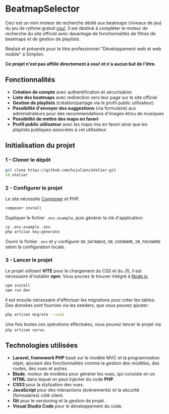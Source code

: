 # BeatmapSelector

Ceci est un mini moteur de recherche dédié aux beatmaps (niveaux de jeu) du jeu de rythme gratuit [osu!](https://osu.ppy.sh/). Il est destiné à compléter le moteur de recherche du site officiel avec davantage de fonctionnalités de filtres de beatmaps et de gestion de playlists.

Réalisé et présenté pour le titre professionnel "Développement web et web mobile" à Simplon.

**Ce projet n'est pas affilié directement à osu! et n'a aucun but de l'être.**

## Fonctionnalités

- **Création de compte** avec authentification et sécurisation
- **Liste des beatmaps** avec redirection vers leur page sur le site officiel
- **Gestion de playlists** (création/partage via le profil public utilisateur)
- **Possibilité d'envoyer des suggestions** (via formulaire) aux administrateurs pour des recommendations d'images et/ou de musiques
- **Possibilité de mettre des maps en favori**
- **Profil public utilisateur** avec les maps mis en favori ainsi que les playlists publiques associées à cet utilisateur

## Initialisation du projet

### 1 - Cloner le dépôt

```sh
git clone https://github.com/hojulien/atelier.git
cd atelier
```

### 2 - Configurer le projet

Le site nécessite [Composer](https://getcomposer.org/) et PHP.

```sh
composer install
```

Dupliquer le fichier `.env.example`, puis générer la clé d'application:

```sh
cp .env.example .env
php artisan key:generate
```

Ouvrir le fichier `.env` et y configurer `DB_DATABASE`, `DB_USERNAME`, `DB_PASSWORD` selon la configuration locale.

### 3 - Lancer le projet

Le projet utilisant **VITE** pour le chargement du CSS et du JS, il est nécessaire d'installer **npm**. Vous pouvez le trouver intégré à [Node.js](https://nodejs.org/).

```sh
npm install
npm run dev
```

Il est ensuite nécessaire d'effectuer les migrations pour créer les tables:
Des données sont fournies via les seeders, que vous pouvez ajouter:

```sh
php artisan migrate --seed
```

Une fois toutes ces opérations effectuées, vous pouvez lancer le projet via `php artisan serve`.

## Technologies utilisées

- **Laravel, framework PHP** basé sur le modèle MVC et la programmation objet, ajoutant des fonctionnalités comme la gestion des modèles, des routes, des vues et autres.
- **Blade**, moteur de modèles pour générer les vues, qui consiste en un **HTML** dans lequel on peut injecter du code **PHP**.
- **CSS3** pour la stylisation des vues.
- **JavaScript** pour des interactions (évènements) et la sécurité (formulaires) côté client.
- **Git** pour le versioning et la gestion de projet.
- **Visual Studio Code** pour le développement du code.
